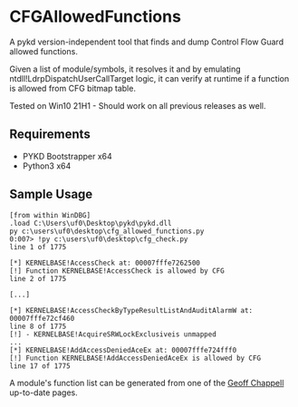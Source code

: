 # CFGAllowedFunctions
A pykd version-independent tool that finds and dump Control Flow Guard allowed functions.

Given a list of module/symbols, it resolves it and by emulating ntdll!LdrpDispatchUserCallTarget logic, it can verify at runtime
if a function is allowed from CFG bitmap table.

Tested on Win10 21H1 - Should work on all previous releases as well.

## Requirements

* PYKD Bootstrapper x64
* Python3 x64 

## Sample Usage
```
[from within WinDBG]
.load C:\Users\uf0\Desktop\pykd\pykd.dll
py c:\users\uf0\desktop\cfg_allowed_functions.py 
0:007> !py c:\users\uf0\desktop\cfg_check.py
line 1 of 1775

[*] KERNELBASE!AccessCheck at: 00007fffe7262500
[!] Function KERNELBASE!AccessCheck is allowed by CFG
line 2 of 1775

[...]

[*] KERNELBASE!AccessCheckByTypeResultListAndAuditAlarmW at: 00007fffe72cf460
line 8 of 1775
[!] - KERNELBASE!AcquireSRWLockExclusiveis unmapped
...
[*] KERNELBASE!AddAccessDeniedAceEx at: 00007fffe724fff0
[!] Function KERNELBASE!AddAccessDeniedAceEx is allowed by CFG
line 17 of 1775
```

A module's function list can be generated from one of the [Geoff Chappell](https://www.geoffchappell.com/studies/windows/win32/kernel32/api/index.htm) up-to-date pages.
